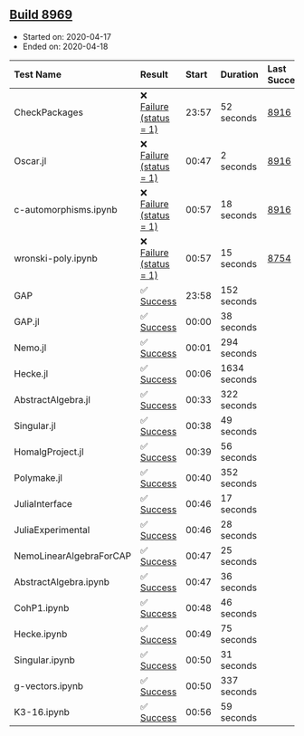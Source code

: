 ## [Build 8969](https://oscarci.mathematik.uni-kl.de/job/oscar/8969/)

* Started on: 2020-04-17
* Ended on: 2020-04-18

| Test Name    | Result | Start | Duration | Last Success | First Failure |
|:-------------|:-------|:------|:---------|:-------------|:--------------|
| CheckPackages | ❌ [Failure (status = 1)](https://oscarci.mathematik.uni-kl.de/job/oscar/8969/artifact/logs/build-8969/CheckPackages.log) | 23:57 | 52 seconds | [8916](https://oscarci.mathematik.uni-kl.de/job/oscar/8916/) | [8920](https://oscarci.mathematik.uni-kl.de/job/oscar/8920/) |
| Oscar.jl | ❌ [Failure (status = 1)](https://oscarci.mathematik.uni-kl.de/job/oscar/8969/artifact/logs/build-8969/Oscar.jl.log) | 00:47 | 2 seconds | [8916](https://oscarci.mathematik.uni-kl.de/job/oscar/8916/) | [8920](https://oscarci.mathematik.uni-kl.de/job/oscar/8920/) |
| c-automorphisms.ipynb | ❌ [Failure (status = 1)](https://oscarci.mathematik.uni-kl.de/job/oscar/8969/artifact/logs/build-8969/c-automorphisms.ipynb.log) | 00:57 | 18 seconds | [8916](https://oscarci.mathematik.uni-kl.de/job/oscar/8916/) | [8920](https://oscarci.mathematik.uni-kl.de/job/oscar/8920/) |
| wronski-poly.ipynb | ❌ [Failure (status = 1)](https://oscarci.mathematik.uni-kl.de/job/oscar/8969/artifact/logs/build-8969/wronski-poly.ipynb.log) | 00:57 | 15 seconds | [8754](https://oscarci.mathematik.uni-kl.de/job/oscar/8754/) | [8755](https://oscarci.mathematik.uni-kl.de/job/oscar/8755/) |
| GAP | ✅ [Success](https://oscarci.mathematik.uni-kl.de/job/oscar/8969/artifact/logs/build-8969/GAP.log) | 23:58 | 152 seconds |  |  |
| GAP.jl | ✅ [Success](https://oscarci.mathematik.uni-kl.de/job/oscar/8969/artifact/logs/build-8969/GAP.jl.log) | 00:00 | 38 seconds |  |  |
| Nemo.jl | ✅ [Success](https://oscarci.mathematik.uni-kl.de/job/oscar/8969/artifact/logs/build-8969/Nemo.jl.log) | 00:01 | 294 seconds |  |  |
| Hecke.jl | ✅ [Success](https://oscarci.mathematik.uni-kl.de/job/oscar/8969/artifact/logs/build-8969/Hecke.jl.log) | 00:06 | 1634 seconds |  |  |
| AbstractAlgebra.jl | ✅ [Success](https://oscarci.mathematik.uni-kl.de/job/oscar/8969/artifact/logs/build-8969/AbstractAlgebra.jl.log) | 00:33 | 322 seconds |  |  |
| Singular.jl | ✅ [Success](https://oscarci.mathematik.uni-kl.de/job/oscar/8969/artifact/logs/build-8969/Singular.jl.log) | 00:38 | 49 seconds |  |  |
| HomalgProject.jl | ✅ [Success](https://oscarci.mathematik.uni-kl.de/job/oscar/8969/artifact/logs/build-8969/HomalgProject.jl.log) | 00:39 | 56 seconds |  |  |
| Polymake.jl | ✅ [Success](https://oscarci.mathematik.uni-kl.de/job/oscar/8969/artifact/logs/build-8969/Polymake.jl.log) | 00:40 | 352 seconds |  |  |
| JuliaInterface | ✅ [Success](https://oscarci.mathematik.uni-kl.de/job/oscar/8969/artifact/logs/build-8969/JuliaInterface.log) | 00:46 | 17 seconds |  |  |
| JuliaExperimental | ✅ [Success](https://oscarci.mathematik.uni-kl.de/job/oscar/8969/artifact/logs/build-8969/JuliaExperimental.log) | 00:46 | 28 seconds |  |  |
| NemoLinearAlgebraForCAP | ✅ [Success](https://oscarci.mathematik.uni-kl.de/job/oscar/8969/artifact/logs/build-8969/NemoLinearAlgebraForCAP.log) | 00:47 | 25 seconds |  |  |
| AbstractAlgebra.ipynb | ✅ [Success](https://oscarci.mathematik.uni-kl.de/job/oscar/8969/artifact/logs/build-8969/AbstractAlgebra.ipynb.log) | 00:47 | 36 seconds |  |  |
| CohP1.ipynb | ✅ [Success](https://oscarci.mathematik.uni-kl.de/job/oscar/8969/artifact/logs/build-8969/CohP1.ipynb.log) | 00:48 | 46 seconds |  |  |
| Hecke.ipynb | ✅ [Success](https://oscarci.mathematik.uni-kl.de/job/oscar/8969/artifact/logs/build-8969/Hecke.ipynb.log) | 00:49 | 75 seconds |  |  |
| Singular.ipynb | ✅ [Success](https://oscarci.mathematik.uni-kl.de/job/oscar/8969/artifact/logs/build-8969/Singular.ipynb.log) | 00:50 | 31 seconds |  |  |
| g-vectors.ipynb | ✅ [Success](https://oscarci.mathematik.uni-kl.de/job/oscar/8969/artifact/logs/build-8969/g-vectors.ipynb.log) | 00:50 | 337 seconds |  |  |
| K3-16.ipynb | ✅ [Success](https://oscarci.mathematik.uni-kl.de/job/oscar/8969/artifact/logs/build-8969/K3-16.ipynb.log) | 00:56 | 59 seconds |  |  |
